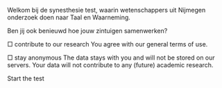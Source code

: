 Welkom bij de synesthesie test, waarin wetenschappers uit Nijmegen onderzoek doen naar Taal en Waarneming.

Ben jij ook benieuwd hoe jouw zintuigen samenwerken?

□ contribute to our research
<label>You agree with our general terms of use.</label>

□ stay anonymous
<label>The data stays with you and will not be stored on our servers. Your data will not contribute to any (future) academic research.</label>

<router-link to="/instructions" class="big">Start the test</router-link>
